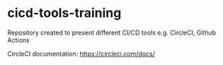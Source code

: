 # cicd-tools-training
Repository created to present different CI/CD tools e.g. CircleCI, Github Actions

CircleCI documentation: https://circleci.com/docs/